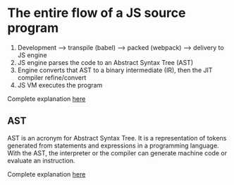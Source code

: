 # The entire flow of a JS source program

1. Development --> transpile (babel) --> packed (webpack) --> delivery to JS engine
2. JS engine parses the code to an Abstract Syntax Tree (AST)
3. Engine converts that AST to a binary intermediate (IR), then the JIT compiler refine/convert
4. JS VM executes the program

Complete explanation [here](https://github.com/LeoPFreitas/You-Dont-Know-JS-1/blob/2nd-ed/get-started/ch1.md)

## AST

AST is an acronym for Abstract Syntax Tree. It is a representation of tokens generated from statements and expressions in a programming language. With the AST, the interpreter or the compiler can generate machine code or evaluate an instruction. 

Complete explanation [here](https://blog.bitsrc.io/what-is-an-abstract-syntax-tree-7502b71bde27)
